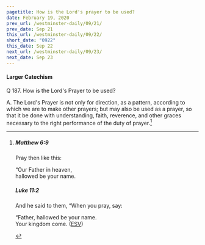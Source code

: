 ```yaml
---
pagetitle: How is the Lord's prayer to be used?
date: February 19, 2020
prev_url: /westminster-daily/09/21/
prev_date: Sep 21
this_url: /westminster-daily/09/22/
short_date: "0922"
this_date: Sep 22
next_url: /westminster-daily/09/23/
next_date: Sep 23
---
```


#### Larger Catechism

<span class="q">Q 187.</span> How is the Lord's Prayer to be used?

<span class="q">A.</span> The Lord's Prayer is not only for direction, as a pattern, according to which we are to make other prayers; but may also be used as a prayer, so that it be done with understanding, faith, reverence, and other graces necessary to the right performance of the duty of prayer.[^fnref:wlc1]


[^fnref:wlc1]: <div class="esv"><h5>Matthew 6:9</h5> <div class="esv-text"><p id="p40006009.01-1"><span class="woc">Pray then like this:</span></p> <div class="block-indent"> <p class="line-group" id="p40006009.05-1"><span class="woc">&#8220;Our Father in heaven,<br /> hallowed be your name.</span></p> </div> </div><h5>Luke 11:2</h5> <div class="esv-text"><p id="p42011002.01-2">And he said to them, <span class="woc">&#8220;When you pray, say:</span></p> <div class="block-indent"> <p class="line-group" id="p42011002.10-2"><span class="woc">&#8220;Father, hallowed be your name.<br /> Your kingdom come.</span>  (<a href="http://www.esv.org" class="copyright">ESV</a>)</p> </div> </div> </div>

